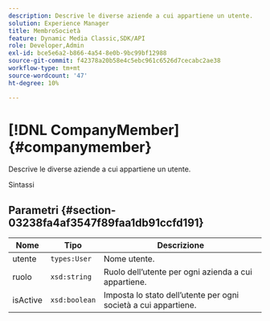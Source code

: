 ```yaml
---
description: Descrive le diverse aziende a cui appartiene un utente.
solution: Experience Manager
title: MembroSocietà
feature: Dynamic Media Classic,SDK/API
role: Developer,Admin
exl-id: bce5e6a2-b866-4a54-8e0b-9bc99bf12988
source-git-commit: f42378a20b58e4c5ebc961c6526d7cecabc2ae38
workflow-type: tm+mt
source-wordcount: '47'
ht-degree: 10%

---
```


# [!DNL CompanyMember]{#companymember}

Descrive le diverse aziende a cui appartiene un utente.

Sintassi

## Parametri {#section-03238fa4af3547f89faa1db91ccfd191}

| Nome | Tipo | Descrizione |
|---|---|---|
| utente | `types:User` | Nome utente. |
| ruolo | `xsd:string` | Ruolo dell’utente per ogni azienda a cui appartiene. |
| isActive | `xsd:boolean` | Imposta lo stato dell’utente per ogni società a cui appartiene. |
